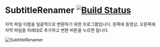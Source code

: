 # SubtitleRenamer [![Build Status](https://travis-ci.org/handrake/SubtitleRenamer.svg?branch=master)](https://travis-ci.org/handrake/SubtitleRenamer)

 자막 파일 이름을 일괄적으로 변환하기 위한 프로그램입니다. 왼쪽에 동영상, 오른쪽에 자막 파일을 차례대로 추가하고 변환 버튼을 누르면 됩니다.

 ![SubtitleRenamer](https://i.imgur.com/DQPpSGV.png)
